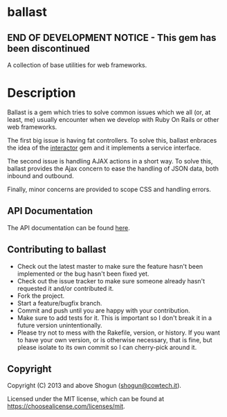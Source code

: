 # ballast

## END OF DEVELOPMENT NOTICE - This gem has been discontinued

A collection of base utilities for web frameworks.

# Description

Ballast is a gem which tries to solve common issues which we all (or, at least, me) usually encounter when we develop with Ruby On Rails or other web frameworks.

The first big issue is having fat controllers. To solve this, ballast enbraces the idea of the [interactor](https://github.com/collectiveidea/interactor) gem and it implements a service interface.

The second issue is handling AJAX actions in a short way. To solve this, ballast provides the Ajax concern to ease the handling of JSON data, both inbound and outbound.

Finally, minor concerns are provided to scope CSS and handling errors.

## API Documentation

The API documentation can be found [here](https://sw.cowtech.it/ballast/docs).

## Contributing to ballast

- Check out the latest master to make sure the feature hasn't been implemented or the bug hasn't been fixed yet.
- Check out the issue tracker to make sure someone already hasn't requested it and/or contributed it.
- Fork the project.
- Start a feature/bugfix branch.
- Commit and push until you are happy with your contribution.
- Make sure to add tests for it. This is important so I don't break it in a future version unintentionally.
- Please try not to mess with the Rakefile, version, or history. If you want to have your own version, or is otherwise necessary, that is fine, but please isolate to its own commit so I can cherry-pick around it.

## Copyright

Copyright (C) 2013 and above Shogun (shogun@cowtech.it).

Licensed under the MIT license, which can be found at https://choosealicense.com/licenses/mit.
